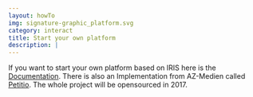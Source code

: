 ```yaml
---
layout: howTo
img: signature-graphic_platform.svg
category: interact
title: Start your own platform
description: |
---
```

If you want to start your own platform based on IRIS here is the [Documentation](https://github.com/iris-dni/iris-service).
There is also an Implementation from AZ-Medien called [Petitio](https://petitio-dev.herokuapp.com/).
The whole project will be opensourced in 2017.  
